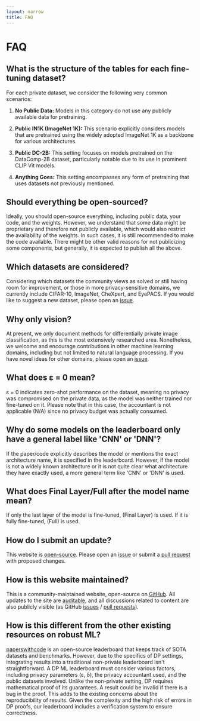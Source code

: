 ```yaml
---
layout: narrow
title: FAQ
---
```


# FAQ

<!-- ## Which datasets are included? -->

<!-- Currently, we list defenses that are claimed to be secure in the white-box
model. Defenses that only aim to be secure in an oblivious attacker / black-box
/ grey-box model, but not in a white-box model, are out of scope. It is unclear
how to properly evaluate such defenses, as it is challenging to model lack of
awareness of a defense (or part of a defense) being in place. In the future, we
may expand to include more threat models.

Defenses must also have open-source code available, along with pre-trained
models. Public availability of defenses enables third parties to more easily
perform security analyses. In the absence of first-party implementations, we
accept third-party implementations. If a first-party implementation for a
listed defense becomes available, please [let us know][issues] (or submit a
[pull request][pulls] with the update).

Defenses must also implement the [robustml API][robustml]. Implementing the
interface requires minimal additional effort, and it enables straightforward
evaluation of attacks.

We maintain two lists: one for [published defenses][defenses] and one for
[unpublished defenses][preprints]. Both contain defenses for the white-box
threat model that are open-source, implement the robustml API, and have
pre-trained models available. -->

## What is the structure of the tables for each fine-tuning dataset?

For each private dataset, we consider the following very common scenarios:

1. **No Public Data:** Models in this category do not use any publicly available data for pretraining.

2. **Public IN1K (ImageNet 1K):** This scenario explicitly considers models that are pretrained using the widely adopted ImageNet 1K as a backbone for various architectures.

3. **Public DC-2B:** This setting focuses on models pretrained on the DataComp-2B dataset, particularly notable due to its use in prominent CLIP Vit models.

4. **Anything Goes:** This setting encompasses any form of pretraining that uses datasets not previously mentioned.

## Should everything be open-sourced?
 
Ideally, you should open-source everything, including public data, your code, and the weights. However, we understand that some data might be proprietary and therefore not publicly available, which would also restrict the availability of the weights. In such cases, it is still recommended to make the code available. There might be other valid reasons for not publicizing some components, but generally, it is expected to publish all the above.


<!-- ## How are new defenses added to the list?

Defenses must be open-sourced, implement the robustml API, and have a
pre-trained model available to be eligible to be added to the list. See
[here][instructions] for instructions. Please submit a [pull request][pulls] to
add a new defense to the list.

By default, we list a single claim from the paper (for the “largest” dataset).
Authors can list up to 3 claims, with a single claim allowed for a (dataset,
threat model) pair.

## Why is defense X missing?

The defense is either not open-sourced or no one has implemented the [robustML
API][robustml] yet. Since this is a community-run website we can't expect it to be 100%
complete. Maybe you can implement the defense and/or the API and add it to the list!

## How are analyses chosen?

We list all analyses that [implement the robustml attack interface][attack] to
attack the defense and respect the threat model of the paper. Because we
require both defenses and analyses to implement the robustml interfaces, they
can be easily [run][run] against each other.

## How are threat models chosen?

The threat models listed correspond to models [defined in the robustml
framework][threat models] and are based on models considered in published
papers. If you wish to add a new threat model, please open an [issue][issues]. -->

## Which datasets are considered?

Considering which datasets the community views as solved or still having room for improvement, 
or those in more privacy-sensitive domains, we currently include CIFAR-10, ImageNet, CheXpert, 
and EyePACS. If you would like to suggest a new dataset, please open an [issue][issues].

## Why only vision?

At present, we only document methods for differentially private image classification, 
as this is the most extensively researched area. Nonetheless, we welcome and encourage 
contributions in other machine learning domains, including but not limited to natural 
language processing. If you have novel ideas for other domains, please open an [issue][issues].

## What does  &epsilon; = 0 mean?
&epsilon; = 0 indicates zero-shot performance on the dataset, meaning no privacy was compromised on the private data, as the model was neither trained nor fine-tuned on it. Please note that in this case, the accountant is not applicable (N/A) since no privacy budget was actually consumed.

## Why do some models on the leaderboard only have a general label like 'CNN' or 'DNN'?
If the paper/code explicitly describes the model or mentions the exact architecture name, 
it is specified in the leaderboard. However, if the model is not a widely known architecture 
or it is not quite clear what architecture they have exactly used, a more general term like 'CNN' 
or 'DNN' is used.

## What does Final Layer/Full after the model name mean?
If only the last layer of the model is fine-tuned, (Final Layer) is used. 
If it is fully fine-tuned, (Full) is used.

## How do I submit an update?

This website is [open-source][source]. Please open an [issue][issues] or submit
a [pull request][pulls] with proposed changes.

## How is this website maintained?

This is a community-maintained website, open-source on [GitHub][source]. All
updates to the site are [auditable][commits], and all discussions related to
content are also publicly visible (as GitHub [issues][issues] / [pull
requests][pulls]).


## How is this different from the other existing resources on robust ML?

[paperswithcode][paperswithcode] is an open-source leaderboard that keeps track of
SOTA datasets and benchmarks. However, due to the specifics of DP settings, 
integrating results into a traditional non-private leaderboard isn't straightforward.
A DP ML leaderboard must consider various factors, including privacy parameters (&epsilon;, &delta;), 
the privacy accountant used, and the public datasets involved. Unlike the non-private setting, 
DP requires mathematical proof of its guarantees. A result could be invalid if there is a bug in the proof. 
This adds to the existing concerns about the reproducibility of results. 
Given the complexity and the high risk of errors in DP proofs, our leaderboard includes a verification system to ensure correctness.

<!--## How is this different from the other existing resources on robust ML?

[CleverHans][cleverhans] is a library providing open-source implementations of
various known attack methods. This is an important resource that provides us
with a broad set of tools useful in working on robust ML. However, the key goal
of robust-ml.org, reflecting the current progress on key datasets and threat
models, is not a part of CleverHans's focus.

[robust.vision][robust vision] maintains a comparison between existing defenses
by evaluating each one of them against all currently known attacks. This
provides a useful overview of the relative power of known attacks and defenses.
However, due to its focus on evaluating defenses only on known, static attacks,
it might not necessarily reflect the actual progress on the defense front.
After all, defenses often appear effective by resisting all previously known
attacks but can be completely bypassed by new, adaptive ones. -->

[source]: https://github.com/Private-MachineLearning/Private-MachineLearning.github.io
[commits]: https://github.com/Private-MachineLearning/Private-MachineLearning.github.io/commits/main/
<!-- [defenses]: /defenses/
[preprints]: /preprints/
[robustml]: https://github.com/robust-ml/robustml
[instructions]: https://github.com/robust-ml/robustml#usage -->
[issues]: https://github.com/Private-MachineLearning/Private-MachineLearning.github.io/issues
[pulls]: https://github.com/Private-MachineLearning/Private-MachineLearning.github.io/pulls
<!--[threat models]: https://github.com/robust-ml/robustml/blob/master/robustml/threat_model.py
[datasets]: https://github.com/robust-ml/robustml/blob/master/robustml/dataset.py
[attack]: https://github.com/robust-ml/robustml/blob/master/robustml/attack.py
[run]: https://github.com/robust-ml/robustml/blob/master/robustml/evaluate.py
[cleverhans]: https://github.com/tensorflow/cleverhans
[robust vision]: https://robust.vision/ -->
[paperswithcode]: https://paperswithcode.com/sota